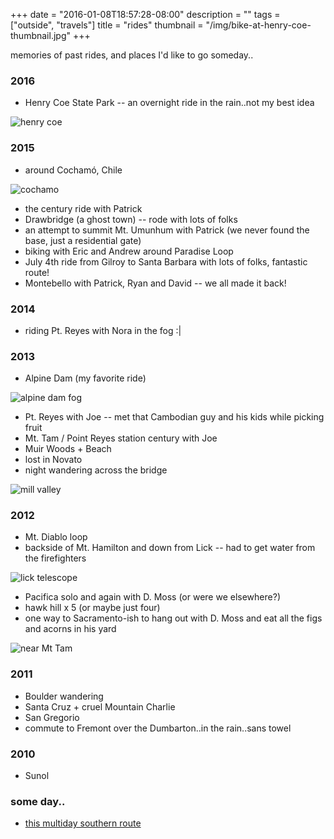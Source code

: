 +++
date = "2016-01-08T18:57:28-08:00"
description = ""
tags = ["outside", "travels"]
title = "rides"
thumbnail = "/img/bike-at-henry-coe-thumbnail.jpg"
+++

memories of past rides, and places I'd like to go someday..

<!--more-->


### 2016

* Henry Coe State Park -- an overnight ride in the rain..not my best idea

![henry coe](/img/bike-at-henry-coe.jpg)


### 2015

* around Cochamó, Chile

![cochamo](/img/cochamo-biking.jpg)

* the century ride with Patrick
* Drawbridge (a ghost town) -- rode with lots of folks
* an attempt to summit Mt. Umunhum with Patrick
(we never found the base, just a residential gate)
* biking with Eric and Andrew around Paradise Loop
* July 4th ride from Gilroy to Santa Barbara with lots of folks, fantastic route!
* Montebello with Patrick, Ryan and David -- we all made it back!


### 2014

* riding Pt. Reyes with Nora in the fog :|


### 2013

* Alpine Dam (my favorite ride)

![alpine dam fog](/img/alpine-dam-summit-fog.jpg)

* Pt. Reyes with Joe -- met that Cambodian guy and his kids while picking fruit
* Mt. Tam / Point Reyes station century with Joe
* Muir Woods + Beach
* lost in Novato
* night wandering across the bridge

![mill valley](/img/mill-valley.jpg)


### 2012

* Mt. Diablo loop
* backside of Mt. Hamilton and down from Lick -- had to get water from the firefighters

![lick telescope](/img/lick-telescope.jpg)

* Pacifica solo and again with D. Moss (or were we elsewhere?)
* hawk hill x 5 (or maybe just four)
* one way to Sacramento-ish to hang out with D. Moss and eat all the figs and acorns in his yard

![near Mt Tam](/img/near-mt-tam.jpg)


### 2011

* Boulder wandering
* Santa Cruz + cruel Mountain Charlie
* San Gregorio
* commute to Fremont over the Dumbarton..in the rain..sans towel


### 2010
* Sunol


### some day..
* [this multiday southern route](https://goo.gl/p4pa1Z)
